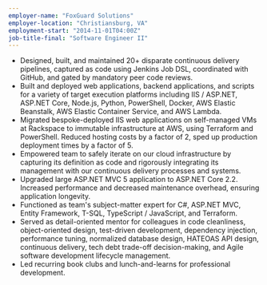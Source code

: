 ```yaml
---
employer-name: "FoxGuard Solutions"
employer-location: "Christiansburg, VA"
employment-start: "2014-11-01T04:00Z"
job-title-final: "Software Engineer II"
---
```


- Designed, built, and maintained 20+ disparate continuous delivery pipelines, captured as code using Jenkins Job DSL, coordinated with GitHub, and gated by mandatory peer code reviews.
- Built and deployed web applications, backend applications, and scripts for a variety of target execution platforms including IIS / ASP.NET, ASP.NET Core, Node.js, Python, PowerShell, Docker, AWS Elastic Beanstalk, AWS Elastic Container Service, and AWS Lambda.
- Migrated bespoke-deployed IIS web applications on self-managed VMs at Rackspace to immutable infrastructure at AWS, using Terraform and PowerShell. Reduced hosting costs by a factor of 2, sped up production deployment times by a factor of 5.
- Empowered team to safely iterate on our cloud infrastructure by capturing its definition as code and rigorously integrating its management with our continuous delivery processes and systems.
- Upgraded large ASP.NET MVC 5 application to ASP.NET Core 2.2. Increased performance and decreased maintenance overhead, ensuring application longevity.
- Functioned as team's subject-matter expert for C#, ASP.NET MVC, Entity Framework, T-SQL, TypeScript / JavaScript, and Terraform.
- Served as detail-oriented mentor for colleagues in code cleanliness, object-oriented design, test-driven development, dependency injection, performance tuning, normalized database design, HATEOAS API design, continuous delivery, tech debt trade-off decision-making, and Agile software development lifecycle management.
- Led recurring book clubs and lunch-and-learns for professional development.
